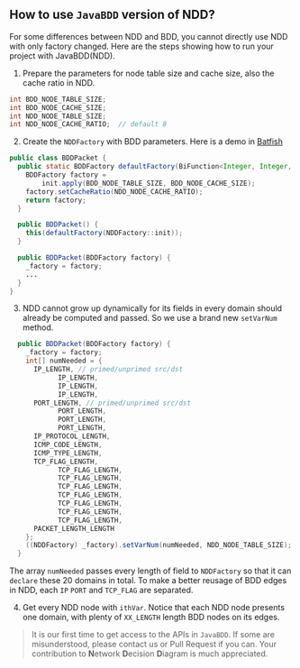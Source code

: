 ## How to use `JavaBDD` version of NDD?

For some differences between NDD and BDD, you cannot directly use NDD with only factory changed. Here are the steps showing how to run your project with JavaBDD(NDD).

1. Prepare the parameters for node table size and cache size, also the cache ratio in NDD.

```java
int BDD_NODE_TABLE_SIZE;
int BDD_NODE_CACHE_SIZE;
int NDD_NODE_TABLE_SIZE;
int NDD_NODE_CACHE_RATIO;  // default 8
```

2. Create the `NDDFactory` with BDD parameters. Here is a demo in [Batfish](https://github.com/batfish/batfish)

```java
public class BDDPacket {
  public static BDDFactory defaultFactory(BiFunction<Integer, Integer, BDDFactory> init) {
    BDDFactory factory =
        init.apply(BDD_NODE_TABLE_SIZE, BDD_NODE_CACHE_SIZE);
    factory.setCacheRatio(NDD_NODE_CACHE_RATIO);
    return factory;
  }

  public BDDPacket() {
    this(defaultFactory(NDDFactory::init));
  }

  public BDDPacket(BDDFactory factory) {
    _factory = factory;
    ...
  }
}
```

3. NDD cannot grow up dynamically for its fields in every domain should already be computed and passed. So we use a brand new `setVarNum` method.

```java
  public BDDPacket(BDDFactory factory) {
    _factory = factory;
    int[] numNeeded = {
      IP_LENGTH, // primed/unprimed src/dst
            IP_LENGTH,
            IP_LENGTH,
            IP_LENGTH,
      PORT_LENGTH, // primed/unprimed src/dst
            PORT_LENGTH,
            PORT_LENGTH,
            PORT_LENGTH,
      IP_PROTOCOL_LENGTH,
      ICMP_CODE_LENGTH,
      ICMP_TYPE_LENGTH,
      TCP_FLAG_LENGTH,
            TCP_FLAG_LENGTH,
            TCP_FLAG_LENGTH,
            TCP_FLAG_LENGTH,
            TCP_FLAG_LENGTH,
            TCP_FLAG_LENGTH,
            TCP_FLAG_LENGTH,
            TCP_FLAG_LENGTH,
      PACKET_LENGTH_LENGTH
    };
    ((NDDFactory) _factory).setVarNum(numNeeded, NDD_NODE_TABLE_SIZE);
  }
```

The array `numNeeded` passes every length of field to `NDDFactory` so that it can `declare` these 20 domains in total. To make a better reusage of BDD edges in NDD, each `IP` `PORT` and `TCP_FLAG` are separated.

4. Get every NDD node with `ithVar`. Notice that each NDD node presents one domain, with plenty of `XX_LENGTH` length BDD nodes on its edges.

> It is our first time to get access to the APIs in `JavaBDD`. If some are misunderstood, please contact us or Pull Request if you can. Your contribution to **N**etwork **D**ecision **D**iagram is much appreciated.
